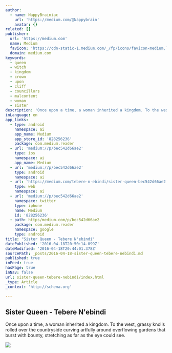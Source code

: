 ```yaml
---
author:
  - name: NappyBrainiac
    url: 'https://medium.com/@Nappybrain'
    avatar: {}
related: []
publisher:
  url: 'https://medium.com'
  name: Medium
  favicon: 'https://cdn-static-1.medium.com/_/fp/icons/favicon-medium.TAS6uQ-Y7kcKgi0xjcYHXw.ico'
  domain: medium.com
keywords:
  - queen
  - witch
  - kingdom
  - crown
  - upon
  - cliff
  - councillors
  - malcontent
  - woman
  - sister
description: 'Once upon a time, a woman inherited a kingdom. To the west, grassy knolls rolled over the countryside curving artfully around overflowing gardens that burst with bounty, stretching as far as the eye could see.'
inLanguage: en
app_links:
  - type: android
    namespace: ai
    app_name: Medium
    app_store_id: '828256236'
    package: com.medium.reader
  - url: 'medium://p/bec542d66ae2'
    type: ios
    namespace: ai
    app_name: Medium
  - url: 'medium://p/bec542d66ae2'
    type: android
    namespace: ai
  - url: 'https://medium.com/tebere-n-ebindi/sister-queen-bec542d66ae2'
    type: web
    namespace: ai
  - url: 'medium://p/bec542d66ae2'
    namespace: twitter
    type: iphone
    name: Medium
    id: '828256236'
  - path: https/medium.com/p/bec542d66ae2
    package: com.medium.reader
    namespace: google
    type: android
title: "Sister Queen - Tebere N'ebindi"
datePublished: '2016-04-18T20:50:14.099Z'
dateModified: '2016-04-18T20:44:01.378Z'
sourcePath: _posts/2016-04-18-sister-queen-tebere-nebindi.md
published: true
inFeed: true
hasPage: true
inNav: false
url: sister-queen-tebere-nebindi/index.html
_type: Article
_context: 'http://schema.org'

---
```

<article style=""><h1>Sister Queen - Tebere N'ebindi</h1><p>Once upon a time, a woman inherited a kingdom. To the west, grassy knolls rolled over the countryside curving artfully around overflowing gardens that burst with bounty, stretching as far as the eye could see.</p><img src="https://cdn-images-1.medium.com/max/800/1*EjtGHlvOzICkDBDPiUkdkQ.jpeg" /></article>
